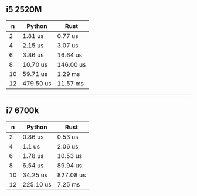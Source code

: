 i5 2520M
--------

| n   | Python    | Rust      |
|----|-----------|-----------|
| 2  | 1.81 us  | 0.77 us  |
| 4  | 2.15 us  | 3.07 us  |
| 6  | 3.86 us  | 16.64 us  |
| 8  | 10.70 us  | 146.00 us  |
| 10 | 59.71 us  | 1.29 ms |
| 12 | 479.50 us  | 11.57 ms |

---------------------------------

i7 6700k
---------
| n   | Python    | Rust      |
|----|-----------|-----------|
| 2  | 0.86 us  | 0.53 us  |
| 4  | 1.1 us  | 2.06 us  |
| 6  | 1.78 us  | 10.53 us  |
| 8  | 6.54 us  | 89.94 us  |
| 10 | 34.25 us  | 827.08 us |
| 12 | 225.10 us  | 7.25 ms |